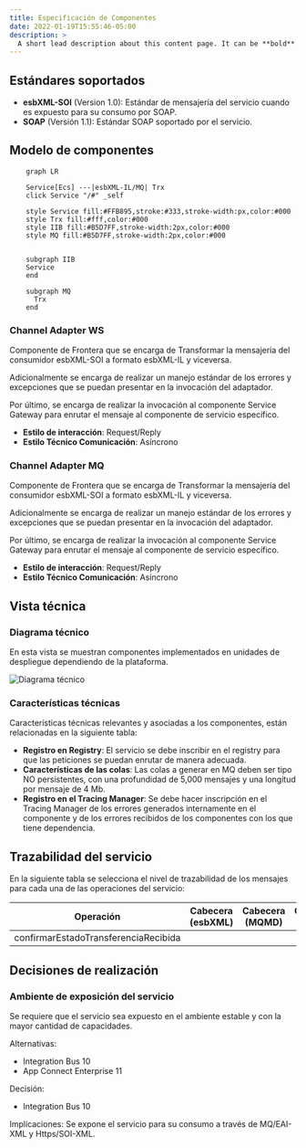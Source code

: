 ```yaml
---
title: Especificación de Componentes
date: 2022-01-19T15:55:46-05:00
description: >
  A short lead description about this content page. It can be **bold** or _italic_ and can be split over multiple paragraphs.
---
```


## **Estándares soportados**

- **esbXML-SOI** (Version 1.0): Estándar de mensajería del servicio cuando es expuesto para su consumo por SOAP.
- **SOAP** (Versión 1.1): Estándar SOAP soportado por el servicio.

## **Modelo de componentes**

```mermaid
    graph LR

    Service[Ecs] ---|esbXML-IL/MQ| Trx
    click Service "/#" _self

    style Service fill:#FFB895,stroke:#333,stroke-width:px,color:#000
    style Trx fill:#fff,color:#000
    style IIB fill:#B5D7FF,stroke-width:2px,color:#000
    style MQ fill:#B5D7FF,stroke-width:2px,color:#000


    subgraph IIB
    Service
    end

    subgraph MQ
      Trx
    end
```

### Channel Adapter WS
Componente de Frontera que se encarga de Transformar la mensajería del consumidor esbXML-SOI a formato esbXML-IL y viceversa. 

Adicionalmente se encarga de realizar un manejo estándar de los errores y excepciones que se puedan presentar en la invocación del adaptador. 

Por último, se encarga de realizar la invocación al componente Service Gateway para enrutar el mensaje al componente de servicio específico.

- **Estilo de interacción**: Request/Reply
- **Estilo Técnico Comunicación**: Asíncrono

### Channel Adapter MQ
Componente de Frontera que se encarga de Transformar la mensajería del consumidor esbXML-SOI a formato esbXML-IL y viceversa. 

Adicionalmente se encarga de realizar un manejo estándar de los errores y excepciones que se puedan presentar en la invocación del adaptador. 

Por último, se encarga de realizar la invocación al componente Service Gateway para enrutar el mensaje al componente de servicio específico.

- **Estilo de interacción**: Request/Reply
- **Estilo Técnico Comunicación**: Asíncrono

## **Vista técnica**

### Diagrama técnico
En esta vista se muestran componentes implementados en unidades de despliegue dependiendo de la plataforma.

![Diagrama técnico](diagrama_técnico.png)


### Características técnicas
Características técnicas relevantes y asociadas a los componentes, están relacionadas en la siguiente tabla:

- **Registro en Registry**: El servicio se debe inscribir en el registry para que las peticiones se puedan enrutar de manera adecuada.
- **Características de las colas**: Las colas a generar en MQ deben ser tipo NO persistentes, con una profundidad de 5,000 mensajes y una longitud por mensaje de 4 Mb.
- **Registro en el Tracing Manager**: Se debe hacer inscripción en el Tracing Manager de los errores generados internamente en el componente y de los errores recibidos de los componentes con los que tiene dependencia.

## **Trazabilidad del servicio**
En la siguiente tabla se selecciona el nivel de trazabilidad de los mensajes para cada una de las operaciones del servicio:

|Operación|Cabecera (esbXML)|Cabecera (MQMD)|Carga útil|Mensaje completo|System Exception|
|:-:|:-:|:-:|:-:|:-:|:-:|
|confirmarEstadoTransferenciaRecibida||||X|X|


## **Decisiones de realización**

### Ambiente de exposición del servicio
Se requiere que el servicio sea expuesto en el ambiente estable y con la mayor cantidad de capacidades.

Alternativas:
- Integration Bus 10
- App Connect Enterprise 11

Decisión:
- Integration Bus 10

Implicaciones: Se expone el servicio para su consumo a través de MQ/EAI-XML y Https/SOI-XML.
